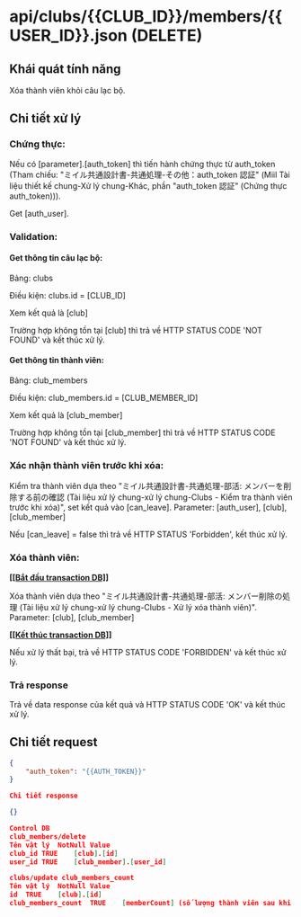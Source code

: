 # api/clubs/{{CLUB_ID}}/members/{{USER_ID}}.json (DELETE)

## Khái quát tính năng

Xóa thành viên khỏi câu lạc bộ.

## Chi tiết xử lý

### Chứng thực:

Nếu có [parameter].[auth_token] thì tiến hành chứng thực từ auth_token (Tham chiếu: "ミイル共通設計書-共通処理-その他：auth_token 認証" (Miil Tài liệu thiết kế chung-Xử lý chung-Khác, phần "auth_token 認証" (Chứng thực auth_token))).

Get [auth_user].

### Validation:

#### Get thông tin câu lạc bộ:

Bảng: clubs

Điều kiện: clubs.id = [CLUB_ID]

Xem kết quả là [club]

Trường hợp không tồn tại [club] thì trả về HTTP STATUS CODE 'NOT FOUND' và kết thúc xử lý.

#### Get thông tin thành viên:

Bảng: club_members

Điều kiện: club_members.id = [CLUB_MEMBER_ID]

Xem kết quả là [club_member]

Trường hợp không tồn tại [club_member] thì trả về HTTP STATUS CODE 'NOT FOUND' và kết thúc xử lý.

### Xác nhận thành viên trước khi xóa:

Kiểm tra thành viên dựa theo "ミイル共通設計書-共通処理-部活: メンバーを削除する前の確認 (Tài liệu xử lý chung-xử lý chung-Clubs - Kiểm tra thành viên trước khi xóa)", set kết quả vào [can_leave]. Parameter: [auth_user], [club], [club_member]

Nếu [can_leave] = false thì trả về HTTP STATUS 'Forbidden', kết thúc xử lý.

### Xóa thành viên:

**<u>[[Bắt đầu transaction DB]]</u>**

Xóa thành viên dựa theo "ミイル共通設計書-共通処理-部活: メンバー削除の処理 (Tài liệu xử lý chung-xử lý chung-Clubs - Xử lý xóa thành viên)". Parameter: [club], [club_member]

**<u>[[Kết thúc transaction DB]]</u>**

Nếu xử lý thất bại, trả về HTTP STATUS CODE 'FORBIDDEN' và kết thúc xử lý.

### Trả response

Trả về data response của kết quả và HTTP STATUS CODE 'OK' và kết thúc xử lý.

## Chi tiết request

```json
{
    "auth_token": "{{AUTH_TOKEN}}"
}

Chi tiết response

{}

Control DB
club_members/delete
Tên vật lý	NotNull	Value
club_id	TRUE	[club].[id]
user_id	TRUE	[club_member].[user_id]

clubs/update club_members_count
Tên vật lý	NotNull	Value
id	TRUE	[club].[id]
club_members_count	TRUE	[memberCount] (số lượng thành viên sau khi xóa)
